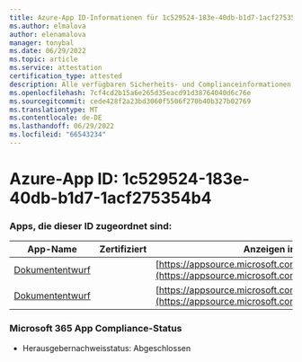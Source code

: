```yaml
---
title: Azure-App ID-Informationen für 1c529524-183e-40db-b1d7-1acf275354b4
ms.author: elmalova
author: elenamalova
manager: tonybal
ms.date: 06/29/2022
ms.topic: article
ms.service: attestation
certification_type: attested
description: Alle verfügbaren Sicherheits- und Complianceinformationen für 1c529524-183e-40db-b1d7-1acf275354b4.
ms.openlocfilehash: 7cf4cd2b15a6e265d35eacd91d38764040d6c76e
ms.sourcegitcommit: cede428f2a23bd3060f5506f270b40b327b02769
ms.translationtype: MT
ms.contentlocale: de-DE
ms.lasthandoff: 06/29/2022
ms.locfileid: "66543234"
---
```

# <a name="azure-app-id-1c529524-183e-40db-b1d7-1acf275354b4"></a>Azure-App ID: 1c529524-183e-40db-b1d7-1acf275354b4


### <a name="apps-associated-with-this-id"></a>Apps, die dieser ID zugeordnet sind:
| **App-Name** | **Zertifiziert** | **Anzeigen in AppSource** |
|--------------|---------------|-----------------------|
| [Dokumententwurf](../forward/WA200003634.md) |  | [https://appsource.microsoft.com/product/office/WA200003634](https://appsource.microsoft.com/product/office/WA200003634) |
| [Dokumententwurf](../forward/WA200004059.md) |  | [https://appsource.microsoft.com/product/office/WA200004059](https://appsource.microsoft.com/product/office/WA200004059) |

### <a name="microsoft-365-app-compliance-status"></a>Microsoft 365 App Compliance-Status
- Herausgebernachweisstatus: Abgeschlossen
